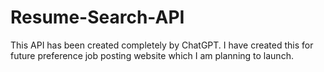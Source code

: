 # Resume-Search-API
This API has been created completely by ChatGPT. I have created this for future preference job posting website which I am planning to launch.
